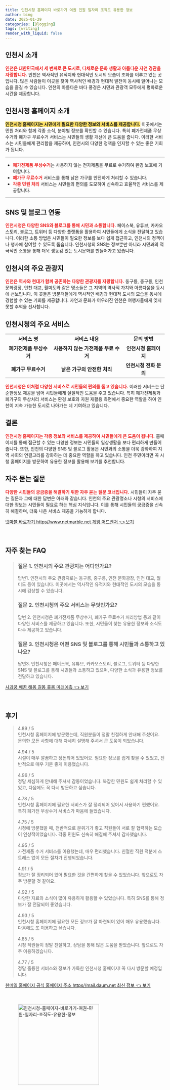 ```yaml
---
title: 인천시청 홈페이지 바로가기 여권 민원 일자리 조직도 유용한 정보
author: bing
date: 2025-01-29
categories: [Blogging]
tags: [writing]
render_with_liquid: false
---
```



<h2 id='인천시_소개'>인천시 소개</h2>

<p><b><span style="color: #ee2323;">인천은 대한민국에서 세 번째로 큰 도시로, 다채로운 문화 생활과 아름다운 자연 경관을 자랑합니다.</span></b> 인천은 역사적인 유적지와 현대적인 도시의 모습이 조화를 이루고 있는 곳입니다. 많은 사람들이 이곳을 찾아 역사적인 배경과 현대적 발전이 동시에 일어나는 모습을 즐길 수 있습니다. 인천의 아름다운 바다 풍경은 시민과 관광객 모두에게 평화로운 시간을 제공합니다.</p>

<h2 id='인천시청_홈페이지'>인천시청 홈페이지 소개</h2>

<p><b><span style="background-color: #ffe066;">인천시청 홈페이지는 시민에게 필요한 다양한 정보와 서비스를 제공합니다.</span></b> 이곳에서는 민원 처리와 함께 각종 소식, 분야별 정보를 확인할 수 있습니다. 특히 폐가전제품 무상수거와 폐가구 무료수거 서비스는 시민들의 생활 개선에 큰 도움을 줍니다. 이러한 서비스는 시민들에게 편리함을 제공하며, 인천시의 다양한 정책을 인지할 수 있는 좋은 기회가 됩니다.</p>

<hr />

<ul>
    <li><b><span style="color: #ee2323;">폐가전제품 무상수거</span></b>는 사용하지 않는 전자제품을 무료로 수거하여 환경 보호에 기여합니다.</li>
    <li><b><span style="color: #ee2323;">폐가구 무료수거</span></b> 서비스를 통해 낡은 가구를 안전하게 처리할 수 있습니다.</li>
    <li><b><span style="color: #ee2323;">각종 민원 처리</span></b> 서비스는 시민들의 편의를 도모하여 신속하고 효율적인 서비스를 제공합니다.</li>
</ul>

<hr />

<h2 id='SNS_및_블로그_활용'>SNS 및 블로그 연동</h2>

<p><b><span style="color: #ee2323;">인천시청은 다양한 SNS와 블로그를 통해 시민과 소통합니다.</span></b> 페이스북, 유튜브, 카카오스토리, 블로그, 트위터 등 다양한 플랫폼을 활용하여 시민들에게 소식을 전달하고 있습니다. 이러한 소통 방법은 시민들이 필요한 정보를 보다 쉽게 접근하고, 인천시의 정책이나 행사에 참여할 수 있도록 돕습니다. 인천시청의 SNS는 정보뿐만 아니라 시민과의 적극적인 소통을 통해 더욱 생동감 있는 도시문화를 만들어가고 있습니다.</p>

<h2 id='인천시의_주요_관광지'>인천시의 주요 관광지</h2>

<p><b><span style="color: #ee2323;">인천은 역사와 현대가 함께 공존하는 다양한 관광지를 자랑합니다.</span></b> 동구릉, 중구릉, 인천 문화광장, 인천 대교, 월미도와 같은 명소들은 그 지역의 역사적 가치와 아름다움을 동시에 선보입니다. 이 곳들은 방문객들에게 역사적인 배경과 현대적 도시의 모습을 동시에 경험할 수 있는 기회를 제공합니다. 자연과 문화가 어우러진 인천은 여행자들에게 잊지 못할 추억을 선사합니다.</p>

<h2 id='인천시청의_주요_서비스'>인천시청의 주요 서비스</h2>

<table>
    <tr>
        <td style="text-align: center; height: 17px;"><b>서비스 명</b></td>
        <td style="text-align: center; height: 17px;"><b>서비스 내용</b></td>
        <td style="text-align: center; height: 17px;"><b>문의 방법</b></td>
    </tr>
    <tr>
        <td style="text-align: center; height: 17px;"><b>폐가전제품 무상수거</b></td>
        <td style="text-align: center; height: 17px;"><b>사용하지 않는 가전제품 무료 수거</b></td>
        <td style="text-align: center; height: 17px;"><b>인천시청 홈페이지</b></td>
    </tr>
    <tr>
        <td style="text-align: center; height: 17px;"><b>폐가구 무료수거</b></td>
        <td style="text-align: center; height: 17px;"><b>낡은 가구의 안전한 처리</b></td>
        <td style="text-align: center; height: 17px;"><b>인천시청 전화 문의</b></td>
    </tr>
</table>

<p><b><span style="color: #ee2323;">인천시청은 이처럼 다양한 서비스로 시민들의 편의를 돕고 있습니다.</span></b> 이러한 서비스는 단순한정보 제공을 넘어 시민들에게 실질적인 도움을 주고 있습니다. 특히 폐가전제품과 폐가구의 무상처리 서비스는 환경 보호와 자원 재활용 측면에서 중요한 역할을 하여 인천이 지속 가능한 도시로 나아가는 데 기여하고 있습니다.</p>

<h2 id='결론'>결론</h2>

<p><b><span style="color: #ee2323;">인천시청 홈페이지는 각종 정보와 서비스를 제공하여 시민들에게 큰 도움이 됩니다.</span></b> 홈페이지를 통해 접근할 수 있는 다양한 정보는 시민들의 일상생활을 보다 편리하게 만들어 줍니다. 또한, 인천의 다양한 SNS 및 블로그 활용은 시민과의 소통을 더욱 강화하여 지역 사회의 연결고리를 강화하는 데 중요한 역할을 하고 있습니다. 인천 주민이라면 꼭 시청 홈페이지를 방문하여 유용한 정보를 활용해 보기를 추천합니다.</p>

<h2 id='자주_묻는_질문'>자주 묻는 질문</h2>

<p><b><span style="color: #ee2323;">다양한 시민들의 궁금증을 해결하기 위한 자주 묻는 질문 코너입니다.</span></b> 시민들이 자주 묻는 질문과 그에 대한 답변은 아래와 같습니다. 인천의 주요 관광명소나 시청의 서비스에 대한 정보는 시민들이 필요로 하는 핵심 지식입니다. 이를 통해 시민들의 궁금증을 신속히 해결하며, 더욱 나은 서비스 제공을 가능하게 합니다.</p>


<p><a class="click-button" title="넷마블 바로가기 https//www.netmarble.net 게임 어드벤처" href="https://24nara.github.io/posts/%EB%84%B7%EB%A7%88%EB%B8%94-%EB%B0%94%EB%A1%9C%EA%B0%80%EA%B8%B0-httpswww.netmarble.net-%EA%B2%8C%EC%9E%84-%EC%96%B4%EB%93%9C%EB%B2%A4%EC%B2%98/" rel="dofollow">넷마블 바로가기 https//www.netmarble.net 게임 어드벤처 👈 보기</a></p><br>
<h2 id='자주_찾는_FAQ'>자주 찾는 FAQ</h2>
<div itemscope="" itemtype="https://schema.org/FAQPage"> 
<blockquote> 
<div itemscope="" itemprop="mainEntity" itemtype="https://schema.org/Question"> 
<h3 itemprop="name">질문 1. 인천시의 주요 관광지는 어디인가요?</h3> 
<div itemscope="" itemprop="acceptedAnswer" itemtype="https://schema.org/Answer"> 
<span itemprop="text"> 
<p>답변1. 인천시의 주요 관광지로는 동구릉, 중구릉, 인천 문화광장, 인천 대교, 월미도 등이 있습니다. 이곳에서는 역사적인 유적지와 현대적인 도시의 모습을 동시에 감상할 수 있습니다.</p> 
</span> 
</div> 
</div> 
<div itemscope="" itemprop="mainEntity" itemtype="https://schema.org/Question"> 
<h3 itemprop="name">질문 2. 인천시청의 주요 서비스는 무엇인가요?</h3> 
<div itemscope="" itemprop="acceptedAnswer" itemtype="https://schema.org/Answer"> 
<span itemprop="text"> 
<p>답변 2. 인천시청은 폐가전제품 무상수거, 폐가구 무료수거 처리방법 등과 같이 다양한 서비스를 제공하고 있습니다. 또한, 시민들이 찾는 유용한 정보와 소식도 다수 제공하고 있습니다.</p> 
</span> 
</div> 
</div> 
<div itemscope="" itemprop="mainEntity" itemtype="https://schema.org/Question"> 
<h3 itemprop="name">질문 3. 인천시청은 어떤 SNS 및 블로그를 통해 시민들과 소통하고 있나요?</h3> 
<div itemscope="" itemprop="acceptedAnswer" itemtype="https://schema.org/Answer"> 
<span itemprop="text"> 
<p>답변3. 인천시청은 페이스북, 유튜브, 카카오스토리, 블로그, 트위터 등 다양한 SNS 및 블로그를 통해 시민들과 소통하고 있으며, 다양한 소식과 유용한 정보를 전달하고 있습니다.</p> 
</span> 
</div> 
</div> 
</blockquote> 
</div>
<p><a class="click-button" title="사과꿈 배꿈 해몽 길몽 흉몽 미래예측" href="https://24nara.github.io/posts/%EC%82%AC%EA%B3%BC%EA%BF%88-%EB%B0%B0%EA%BF%88-%ED%95%B4%EB%AA%BD-%EA%B8%B8%EB%AA%BD-%ED%9D%89%EB%AA%BD-%EB%AF%B8%EB%9E%98%EC%98%88%EC%B8%A1/" rel="dofollow">사과꿈 배꿈 해몽 길몽 흉몽 미래예측 👈 보기</a></p><br>
<h2 id='후기'>후기</h2>
<div itemscope itemtype="https://schema.org/Product">
  <blockquote>
  <div itemprop="review" itemscope itemtype="https://schema.org/Review">
      <div itemprop="reviewRating" itemscope itemtype="https://schema.org/Rating"> <span itemprop="ratingValue">4.89</span> / <span itemprop="bestRating">5</span> </div>
      <span itemprop="reviewBody">인천시청 홈페이지에 방문했는데, 직원분들이 정말 친절하게 안내해 주셨어요. 문의한 모든 사항에 대해 자세히 설명해 주셔서 큰 도움이 되었습니다.</span>
  </div>
  <br>
  <div itemprop="review" itemscope itemtype="https://schema.org/Review">
      <div itemprop="reviewRating" itemscope itemtype="https://schema.org/Rating"> <span itemprop="ratingValue">4.94</span> / <span itemprop="bestRating">5</span> </div>
      <span itemprop="reviewBody">시설이 매우 깔끔하고 정돈되어 있었어요. 필요한 정보를 쉽게 찾을 수 있었고, 전반적으로 매우 기분 좋게 이용했습니다.</span>
  </div>
  <br>
  <div itemprop="review" itemscope itemtype="https://schema.org/Review">
      <div itemprop="reviewRating" itemscope itemtype="https://schema.org/Rating"> <span itemprop="ratingValue">4.96</span> / <span itemprop="bestRating">5</span> </div>
      <span itemprop="reviewBody">정말 세심하게 안내해 주셔서 감동이었습니다. 복잡한 민원도 쉽게 처리할 수 있었고, 다음에도 꼭 다시 방문하고 싶습니다.</span>
  </div>
  <br>
  <div itemprop="review" itemscope itemtype="https://schema.org/Review">
      <div itemprop="reviewRating" itemscope itemtype="https://schema.org/Rating"> <span itemprop="ratingValue">4.78</span> / <span itemprop="bestRating">5</span> </div>
      <span itemprop="reviewBody">인천시청 홈페이지에 필요한 서비스가 잘 정리되어 있어서 사용하기 편했어요. 특히 폐가전 무상수거 서비스가 마음에 들었습니다.</span>
  </div>
  <br>
  <div itemprop="review" itemscope itemtype="https://schema.org/Review">
      <div itemprop="reviewRating" itemscope itemtype="https://schema.org/Rating"> <span itemprop="ratingValue">4.75</span> / <span itemprop="bestRating">5</span> </div>
      <span itemprop="reviewBody">시청에 방문했을 때, 전반적으로 분위기가 좋고 직원들이 서로 잘 협력하는 모습이 인상적이었습니다. 각종 민원도 신속히 해결해 주셔서 감사했습니다.</span>
  </div>
  <br>
  <div itemprop="review" itemscope itemtype="https://schema.org/Review">
      <div itemprop="reviewRating" itemscope itemtype="https://schema.org/Rating"> <span itemprop="ratingValue">4.95</span> / <span itemprop="bestRating">5</span> </div>
      <span itemprop="reviewBody">가전제품 수거 서비스를 이용했는데, 매우 편리했습니다. 친절한 직원 덕분에 스트레스 없이 모든 절차가 진행되었습니다.</span>
  </div>
  <br>
  <div itemprop="review" itemscope itemtype="https://schema.org/Review">
      <div itemprop="reviewRating" itemscope itemtype="https://schema.org/Rating"> <span itemprop="ratingValue">4.91</span> / <span itemprop="bestRating">5</span> </div>
      <span itemprop="reviewBody">정보가 잘 정리되어 있어 필요한 것을 간편하게 찾을 수 있었습니다. 앞으로도 자주 방문할 것 같아요.</span>
  </div>
  <br>
  <div itemprop="review" itemscope itemtype="https://schema.org/Review">
      <div itemprop="reviewRating" itemscope itemtype="https://schema.org/Rating"> <span itemprop="ratingValue">4.92</span> / <span itemprop="bestRating">5</span> </div>
      <span itemprop="reviewBody">다양한 자료와 소식이 많아 유용하게 활용할 수 있었습니다. 특히 SNS를 통해 정보가 잘 전달되어 좋았습니다.</span>
  </div>
  <br>
  <div itemprop="review" itemscope itemtype="https://schema.org/Review">
      <div itemprop="reviewRating" itemscope itemtype="https://schema.org/Rating"> <span itemprop="ratingValue">4.93</span> / <span itemprop="bestRating">5</span> </div>
      <span itemprop="reviewBody">인천시청 홈페이지에 필요한 모든 정보가 잘 마련되어 있어 매우 유용했습니다. 다음에도 또 이용하고 싶습니다.</span>
  </div>
  <br>
  <div itemprop="review" itemscope itemtype="https://schema.org/Review">
      <div itemprop="reviewRating" itemscope itemtype="https://schema.org/Rating"> <span itemprop="ratingValue">4.85</span> / <span itemprop="bestRating">5</span> </div>
      <span itemprop="reviewBody">시청 직원들이 정말 친절하고, 상담을 통해 많은 도움을 받았습니다. 앞으로도 자주 이용하겠습니다.</span>
  </div>
  <br>
  <div itemprop="review" itemscope itemtype="https://schema.org/Review">
      <div itemprop="reviewRating" itemscope itemtype="https://schema.org/Rating"> <span itemprop="ratingValue">4.77</span> / <span itemprop="bestRating">5</span> </div>
      <span itemprop="reviewBody">정말 훌륭한 서비스와 정보가 가득한 인천시청 홈페이지! 꼭 다시 방문할 예정입니다.</span>
  </div>
  </blockquote>
</div>
<p><a class="click-button" title="한메일 홈페이지 공식 홈페이지 주소 https//mail.daum.net 최신 정보" href="https://24nara.github.io/posts/%ED%95%9C%EB%A9%94%EC%9D%BC-%ED%99%88%ED%8E%98%EC%9D%B4%EC%A7%80-%EA%B3%B5%EC%8B%9D-%ED%99%88%ED%8E%98%EC%9D%B4%EC%A7%80-%EC%A3%BC%EC%86%8C-httpsmail.daum.net-%EC%B5%9C%EC%8B%A0-%EC%A0%95%EB%B3%B4/" rel="dofollow">한메일 홈페이지 공식 홈페이지 주소 https//mail.daum.net 최신 정보 👈 보기</a></p><br>
<figure class="image"><img src="https://24nara.github.io/assets/img/thumbnail/인천시청-홈페이지-바로가기-여권-민원-일자리-조직도-유용한-정보.webp" alt="인천시청-홈페이지-바로가기-여권-민원-일자리-조직도-유용한-정보" width="256" height="256"></figure>